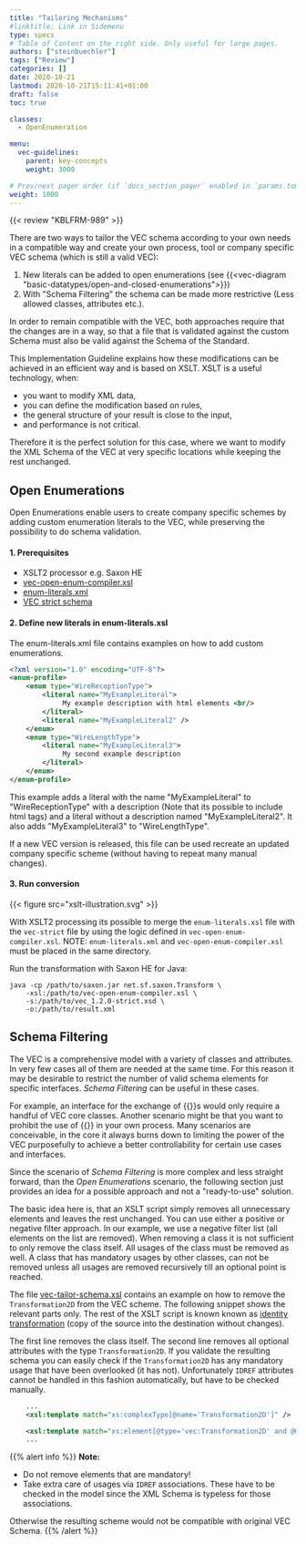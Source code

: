 ```yaml
---
title: "Tailoring Mechanisms"
#linktitle: Link in Sidemenu
type: specs
# Table of Content on the right side. Only useful for large pages.
authors: ["steinbuechler"]
tags: ["Review"]
categories: []
date: 2020-10-21
lastmod: 2020-10-21T15:11:41+01:00
draft: false
toc: true

classes:
  - OpenEnumeration

menu:
  vec-guidelines:
    parent: key-concepts
    weight: 3000

# Prev/next pager order (if `docs_section_pager` enabled in `params.toml`)
weight: 1000
---
```


{{< review "KBLFRM-989" >}}

There are two ways to tailor the VEC schema according to your own needs in a compatible way and create your own process, tool or company specific VEC schema (which is still a valid VEC): 

1. New literals can be added to open enumerations (see {{<vec-diagram "basic-datatypes/open-and-closed-enumerations">}}) 
2. With "Schema Filtering" the schema can be made more restrictive (Less allowed classes, attributes etc.).

In order to remain compatible with the VEC, both approaches require that the changes are in a way, so that a file that is validated against the custom Schema must also be valid against the Schema of the Standard.

This Implementation Guideline explains how these modifications can be achieved in an efficient way and is based on XSLT. XSLT is a useful technology, when:

- you want to modify XML data, 
- you can define the modification based on rules,
- the general structure of your result is close to the input,
- and performance is not critical.

Therefore it is the perfect solution for this case, where we want to modify the XML Schema of the VEC at very specific locations while keeping the rest unchanged.

## Open Enumerations

Open Enumerations enable users to create company specific schemes by adding custom enumeration literals to the VEC, while preserving the possibility to do schema validation. 

#### 1. Prerequisites
- XSLT2 processor e.g. Saxon HE
- <a href="vec-open-enum-compiler.xsl" download >vec-open-enum-compiler.xsl</a>
- <a href="enum-literals.xml" download >enum-literals.xml</a>
- [VEC strict schema](<https://ecad-wiki.prostep.org/specifications/vec/>)

#### 2. Define new literals in enum-literals.xsl

The enum-literals.xml file contains examples on how to add custom enumerations.

```xml
<?xml version="1.0" encoding="UTF-8"?>
<enum-profile>
    <enum type="WireReceptionType">
        <literal name="MyExampleLiteral">
             My example description with html elements <br/>
        </literal>
        <literal name="MyExampleLiteral2" />
    </enum>
    <enum type="WireLengthType">
        <literal name="MyExampleLiteral3">
             My second example description
        </literal>
    </enum>
</enum-profile>
```

This example adds a literal with the name "MyExampleLiteral" to "WireReceptionType" with a description (Note that its possible to include html tags) and a literal without a description named "MyExampleLiteral2". It also adds "MyExampleLiteral3" to "WireLengthType". 

If a new VEC version is released, this file can be used recreate an updated company specific scheme (without having to repeat many manual changes).

#### 3. Run conversion

{{< figure src="xslt-illustration.svg" >}}

With XSLT2 processing its possible to merge the `enum-literals.xsl` file with the `vec-strict` file by using the logic defined in `vec-open-enum-compiler.xsl`. NOTE: `enum-literals.xml` and `vec-open-enum-compiler.xsl` must be placed in the same directory. 

Run the transformation with Saxon HE for Java:

```console
java -cp /path/to/saxon.jar net.sf.saxon.Transform \
    -xsl:/path/to/vec-open-enum-compiler.xsl \
    -s:/path/to/vec_1.2.0-strict.xsd \
    -o:/path/to/result.xml
```

## Schema Filtering

The VEC is a comprehensive model with a variety of classes and attributes. In very few cases all of them are needed at the same time. For this reason it may be desirable to restrict the number of valid schema elements for specific interfaces. _Schema Filtering_ can be useful in these cases. 

For example, an interface for the exchange of {{<vec-class UsageNode>}}s would only require a handful of VEC core classes. Another scenario might be that you want to prohibit the use of {{<vec-class CustomProperty >}} in your own process. Many scenarios are conceivable, in the core it always burns down to limiting the power of the VEC purposefully to achieve a better controllability for certain use cases and interfaces. 

Since the scenario of _Schema Filtering_ is more complex and less straight forward, than the _Open Enumerations_ scenario, the following section just provides an idea for a possible approach and not a "ready-to-use" solution.

The basic idea here is, that an XSLT script simply removes all unnecessary elements and leaves the rest unchanged. You can use either a positive or negative filter approach. In our example, we use a negative filter list (all elements on the list are removed). When removing a class it is not sufficient to only remove the class itself. All usages of the class must be removed as well. A class that has mandatory usages by other classes, can not be removed unless all usages are removed recursively till an optional point is reached. 

The file <a href="vec-tailoring-schema.xsl" download >vec-tailor-schema.xsl</a> contains an example on how to remove the `Transformation2D` from the VEC scheme. The following snippet shows the relevant parts only. The rest of the XSLT script is known known as [identity transformation](https://en.wikipedia.org/wiki/Identity_transform) (copy of the source into the destination without changes). 

The first line removes the class itself. The second line removes all optional attributes with the type `Transformation2D`. If you validate the resulting schema you can easily check if the `Transformation2D` has any mandatory usage that have been overlooked (it has not). Unfortunately `IDREF` attributes cannot be handled in this fashion automatically, but have to be checked manually. 

```xml
    ...
    <xsl:template match="xs:complexType[@name='Transformation2D']" />

    <xsl:template match="xs:element[@type='vec:Transformation2D' and @minOccurs=0]" />
    ...
```

{{% alert info %}}
**Note:** 
* Do not remove elements that are mandatory! 
* Take extra care of usages via `IDREF` associations. These have to be checked in the model since the XML Schema is typeless for those associations.

Otherwise the resulting scheme would not be compatible with original VEC Schema.
{{% /alert %}}
